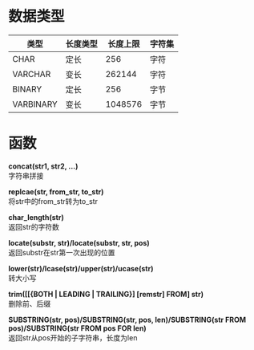 # 数据类型
|类型	|长度类型	|长度上限	|字符集 |
| --- | ------- | ------- | ---- |
|CHAR	|定长	|256 |字符 |UTF8MB4 |
|VARCHAR	|变长	|262144 |字符	|UTF8MB4 |
|BINARY	|定长	|256 |字节	|BINARY |
|VARBINARY	|变长	|1048576 |字节	|BINARY |


# 函数
**concat(str1, str2, ...)**  
字符串拼接

**replcae(str, from_str, to_str)**  
将str中的from_str转为to_str

**char_length(str)**  
返回str的字符数

**locate(substr, str)/locate(substr, str, pos)**   
返回substr在str第一次出现的位置

**lower(str)/lcase(str)/upper(str)/ucase(str)**  
转大小写

**trim([[{BOTH | LEADING | TRAILING}] [remstr] FROM] str)**  
删除前、后缀

**SUBSTRING(str, pos)/SUBSTRING(str, pos, len)/SUBSTRING(str FROM pos)/SUBSTRING(str FROM pos FOR len)**  
返回str从pos开始的子字符串，长度为len



